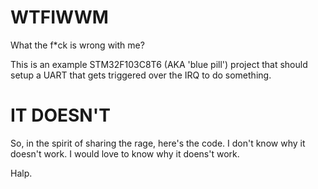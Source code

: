 # WTFIWWM
What the f*ck is wrong with me?

This is an example STM32F103C8T6 (AKA 'blue pill') project that should setup a UART that gets triggered over the IRQ to do something.

# IT DOESN'T

So, in the spirit of sharing the rage, here's the code. I don't know why it doesn't work. I would love to know why it doens't work.

Halp.
